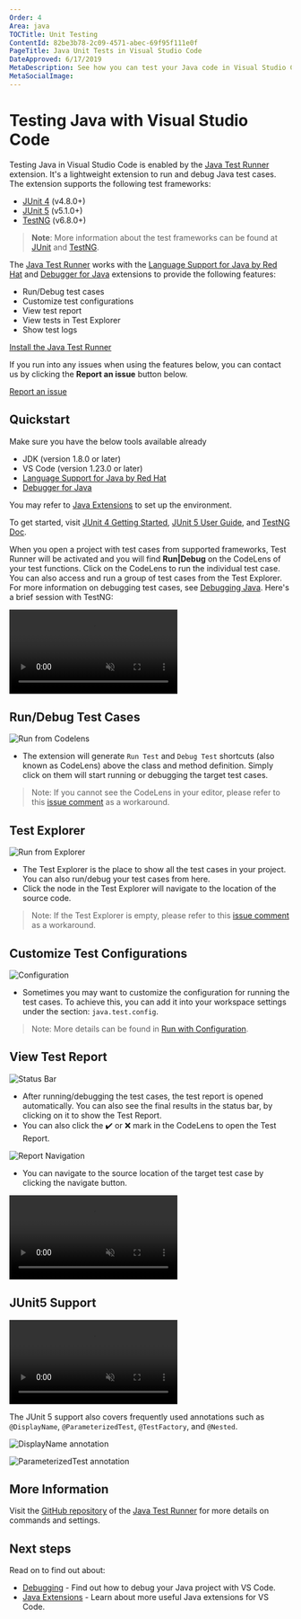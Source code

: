 ```yaml
---
Order: 4
Area: java
TOCTitle: Unit Testing
ContentId: 82be3b78-2c09-4571-abec-69f95f111e0f
PageTitle: Java Unit Tests in Visual Studio Code
DateApproved: 6/17/2019
MetaDescription: See how you can test your Java code in Visual Studio Code.
MetaSocialImage:
---
```


# Testing Java with Visual Studio Code

Testing Java in Visual Studio Code is enabled by the [Java Test Runner](https://marketplace.visualstudio.com/items?itemName=vscjava.vscode-java-test) extension. It's a lightweight extension to run and debug Java test cases. The extension supports the following test frameworks:

- [JUnit 4](https://junit.org/junit4/) (v4.8.0+)
- [JUnit 5](https://junit.org/junit5/) (v5.1.0+)
- [TestNG](https://testng.org/doc/) (v6.8.0+)

>**Note**: More information about the test frameworks can be found at [JUnit](https://junit.org/) and [TestNG](https://testng.org/).

The [Java Test Runner](https://marketplace.visualstudio.com/items?itemName=vscjava.vscode-java-test) works with the [Language Support for Java by Red Hat](https://marketplace.visualstudio.com/items?itemName=redhat.java) and [Debugger for Java](https://marketplace.visualstudio.com/items?itemName=vscjava.vscode-java-debug) extensions to provide the following features:

- Run/Debug test cases
- Customize test configurations
- View test report
- View tests in Test Explorer
- Show test logs

<a class="tutorial-install-extension-btn" href="vscode:extension/vscjava.vscode-java-test">Install the Java Test Runner</a>

If you run into any issues when using the features below, you can contact us by clicking the **Report an issue** button below.

<a class="tutorial-feedback-btn" onclick="reportIssue('java-tutorial', 'testing')" href="javascript:void(0)">Report an issue</a>

## Quickstart

Make sure you have the below tools available already

- JDK (version 1.8.0 or later)
- VS Code (version 1.23.0 or later)
- [Language Support for Java by Red Hat](https://marketplace.visualstudio.com/items?itemName=redhat.java)
- [Debugger for Java](https://marketplace.visualstudio.com/items?itemName=vscjava.vscode-java-debug)

You may refer to [Java Extensions](/docs/java/java-tutorial.md#_before-you-begin) to set up the environment.

To get started, visit [JUnit 4 Getting Started](https://github.com/junit-team/junit4/wiki/Getting-started), [JUnit 5 User Guide](https://junit.org/junit5/docs/current/user-guide/#overview), and [TestNG Doc](https://testng.org/doc/).

When you open a project with test cases from supported frameworks, Test Runner will be activated and you will find **Run|Debug** on the CodeLens of your test functions. Click on the CodeLens to run the individual test case. You can also access and run a group of test cases from the Test Explorer. For more information on debugging test cases, see [Debugging Java](/docs/java/java-debugging.md). Here's a brief session with TestNG:

<video autoplay loop muted playsinline controls>
  <source src="/docs/java/java-testing/testng.mp4" type="video/mp4">
</video>

## Run/Debug Test Cases

![Run from Codelens](images/java-testing/run_codelens.png)

- The extension will generate `Run Test` and `Debug Test` shortcuts (also known as CodeLens) above the class and method definition. Simply click on them will start running or debugging the target test cases.

> Note: If you cannot see the CodeLens in your editor, please refer to this [issue comment](https://github.com/Microsoft/vscode-java-test/issues/470#issuecomment-444681714) as a workaround.

## Test Explorer

![Run from Explorer](images/java-testing/run_explorer.png)

- The Test Explorer is the place to show all the test cases in your project. You can also run/debug your test cases from here.
- Click the node in the Test Explorer will navigate to the location of the source code.

> Note: If the Test Explorer is empty, please refer to this [issue comment](https://github.com/Microsoft/vscode-java-test/issues/470#issuecomment-444681714) as a workaround.

## Customize Test Configurations

![Configuration](images/java-testing/configuration.png)

- Sometimes you may want to customize the configuration for running the test cases. To achieve this, you can add it into your workspace settings under the section: `java.test.config`.

> Note: More details can be found in [Run with Configuration](https://github.com/Microsoft/vscode-java-test/wiki/Run-with-Configuration).

## View Test Report

![Status Bar](images/java-testing/status_bar.png)

- After running/debugging the test cases, the test report is opened automatically. You can also see the final results in the status bar, by clicking on it to show the Test Report.
- You can also click the ✔️ or ❌ mark in the CodeLens to open the Test Report.

![Report Navigation](images/java-testing/report_navigate.png)

- You can navigate to the source location of the target test case by clicking the navigate button.

<video autoplay loop muted playsinline controls>
  <source src="/docs/java/java-testing/report.mp4" type="video/mp4">
</video>

## JUnit5 Support

<video autoplay loop muted playsinline controls>
  <source src="/docs/java/java-testing/test-junit5.mp4" type="video/mp4">
</video>

The JUnit 5 support also covers frequently used annotations such as `@DisplayName`, `@ParameterizedTest`, `@TestFactory`, and `@Nested`.

![DisplayName annotation](images/java-testing/displayname.png)

![ParameterizedTest annotation](images/java-testing/parameterizedtest.png)

## More Information

Visit the [GitHub repository](https://github.com/Microsoft/vscode-java-test) of the [Java Test Runner](https://marketplace.visualstudio.com/items?itemName=vscjava.vscode-java-test) for more details on commands and settings.

## Next steps

Read on to find out about:

* [Debugging](/docs/java/java-debugging.md) - Find out how to debug your Java project with VS Code.
* [Java Extensions](/docs/java/extensions.md) - Learn about more useful Java extensions for VS Code.
